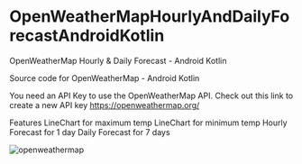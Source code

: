 # OpenWeatherMapHourlyAndDailyForecastAndroidKotlin
 OpenWeatherMap Hourly &amp; Daily Forecast - Android Kotlin
 
 Source code for OpenWeatherMap - Android Kotlin
 
 You need an API Key to use the OpenWeatherMap API.
 Check out this link to create a new API key https://openweathermap.org/
 
Features
LineChart for maximum temp
LineChart for minimum temp
Hourly Forecast for 1 day
Daily Forecast for 7 days

![openweathermap](https://user-images.githubusercontent.com/48427398/218531411-1368e4e2-0c75-4758-9fc3-749de11c8965.jpeg)
